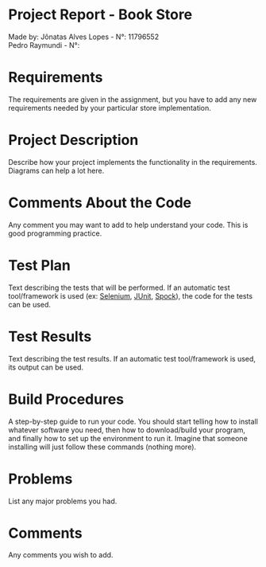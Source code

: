 # Project Report - Book Store
Made by:
Jônatas Alves Lopes - N°: 11796552 <br>
Pedro Raymundi - N°: 


# Requirements
The requirements are given in the assignment, but you have to add any new requirements needed by your particular store implementation.

# Project Description
Describe how your project implements the functionality in the requirements. Diagrams can help a lot here.

# Comments About the Code
Any comment you may want to add to help understand your code. This is good programming practice.

# Test Plan
Text describing the tests that will be performed. If an automatic test tool/framework is used (ex: [Selenium](https://www.selenium.dev/), [JUnit](https://junit.org/junit5/), [Spock](http://spockframework.org/)), the code for the tests can be used.

# Test Results
Text describing the test results. If an automatic test tool/framework is used, its output can be used.

# Build Procedures
A step-by-step guide to run your code. You should start telling how to install whatever software you need, then how to download/build your program, and finally how to set up the environment to run it. Imagine that someone installing will just follow these commands (nothing more).

# Problems
List any major problems you had.
    
# Comments
Any comments you wish to add.